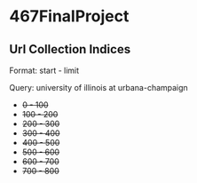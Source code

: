 # 467FinalProject

## Url Collection Indices
Format: start - limit

Query: university of illinois at urbana-champaign
* ~~0 - 100~~
* ~~100 - 200~~
* ~~200 - 300~~
* ~~300 - 400~~
* ~~400 - 500~~
* ~~500 - 600~~
* ~~600 - 700~~
* ~~700 - 800~~
